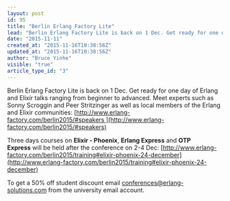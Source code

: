 ```yaml
---
layout: post
id: 95
title: "Berlin Erlang Factory Lite"
lead: "Berlin Erlang Factory Lite is back on 1 Dec. Get ready for one day of Erlang and Elixir talks ranging from beginner to advanced. There will be courses in Elixir - Phoenix, Erlang Express and OTP Express after the conference."
date: "2015-11-11"
created_at: "2015-11-16T10:38:56Z"
updated_at: "2015-11-16T10:38:56Z"
author: "Bruce Yinhe"
visible: "true"
article_type_id: "3"
---
```


Berlin Erlang Factory Lite is back on 1 Dec. Get ready for one day of Erlang and Elixir talks ranging from beginner to advanced. Meet experts such as Sonny Scroggin and Peer Stritzinger as well as local members of the Erlang and Elixir communities: [http://www.erlang-factory.com/berlin2015/#speakers ](http://www.erlang-factory.com/berlin2015/#speakers)

Three days courses on **Elixir - Phoenix**, **Erlang Express** and **OTP Express** will be held after the conference on 2-4 Dec: [http://www.erlang-factory.com/berlin2015/training#elixir-phoenix-24-december](http://www.erlang-factory.com/berlin2015/training#elixir-phoenix-24-december)

To get a 50% off student discount email [conferences@erlang-solutions.com](mailto:conferences@erlang-solutions.com) from the university email account.
